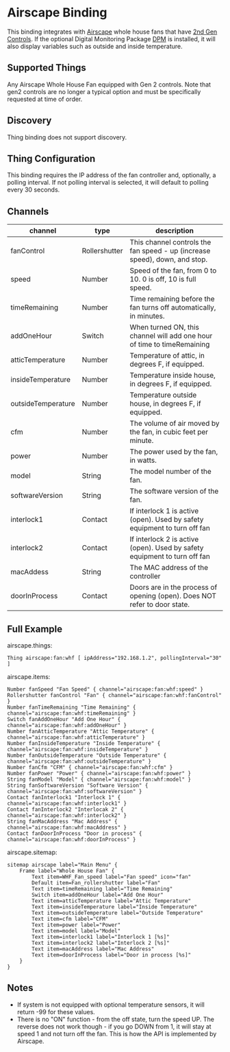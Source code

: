# Airscape Binding

This binding integrates with [Airscape](https://airscapefans.com) whole house fans that have [2nd Gen Controls](https://blog.airscapefans.com/archives/gen-2-controls-api). If the optional Digital Monitoring Package [DPM](https://cdn.shopify.com/s/files/1/2256/6107/files/Archive_2ND_GEN_RMT_IOM_2015.pdf) is installed, it will also display variables such as outside and inside temperature.

## Supported Things

Any Airscape Whole House Fan equipped with Gen 2 controls. Note that gen2 controls are no longer a typical option and must be specifically requested at time of order.

## Discovery

Thing binding does not support discovery.

## Thing Configuration

This binding requires the IP address of the fan controller and, optionally, a polling interval. If not polling interval is selected, it will default to polling every 30 seconds.

## Channels

| channel            | type          | description                                                                 |
|--------------------|---------------|-----------------------------------------------------------------------------|
| fanControl         | Rollershutter | This channel controls the fan speed - up (increase speed), down, and stop.  |
| speed              | Number        | Speed of the fan, from 0 to 10. 0 is off, 10 is full speed.                 |
| timeRemaining      | Number        | Time remaining before the fan turns off automatically, in minutes.          |
| addOneHour         | Switch        | When turned ON, this channel will add one hour of time to timeRemaining     |
| atticTemperature   | Number        | Temperature of attic, in degrees F, if equipped.                            |
| insideTemperature  | Number        | Temperature inside house, in degrees F, if equipped.                        |
| outsideTemperature | Number        | Temperature outside house, in degrees F, if equipped.                       |
| cfm                | Number        | The volume of air moved by the fan, in cubic feet per minute.               |
| power              | Number        | The power used by the fan, in watts.                                        |
| model              | String        | The model number of the fan.                                                |
| softwareVersion    | String        | The software version of the fan.                                            |
| interlock1         | Contact       | If interlock 1 is active (open). Used by safety equipment to turn off fan   |
| interlock2         | Contact       | If interlock 2 is active (open). Used by safety equipment to turn off fan   |
| macAddess          | String        | The MAC address of the controller                                           |
| doorInProcess      | Contact       | Doors are in the process of opening (open). Does NOT refer to door state.   |

## Full Example

airscape.things:

```
Thing airscape:fan:whf [ ipAddress="192.168.1.2", pollingInterval="30" ]
```

airscape.items:

```
Number fanSpeed "Fan Speed" { channel="airscape:fan:whf:speed" }
Rollershutter fanControl "Fan" { channel="airscape:fan:whf:fanControl" }
Number fanTimeRemaining "Time Remaining" { channel="airscape:fan:whf:timeRemaining" }
Switch fanAddOneHour "Add One Hour" { channel="airscape:fan:whf:addOneHour" }
Number fanAtticTemperature "Attic Temperature" { channel="airscape:fan:whf:atticTemperature" }
Number fanInsideTemperature "Inside Temperature" { channel="airscape:fan:whf:insideTemperature" }
Number fanOutsideTemperature "Outside Temperature" { channel="airscape:fan:whf:outsideTemperature" }
Number fanCfm "CFM" { channel="airscape:fan:whf:cfm" }
Number fanPower "Power" { channel="airscape:fan:whf:power" }
String fanModel "Model" { channel="airscape:fan:whf:model" }
String fanSoftwareVersion "Software Version" { channel="airscape:fan:whf:softwareVersion" }
Contact fanInterlock1 "Interlock 1" { channel="airscape:fan:whf:interlock1" }
Contact fanInterlock2 "Interlocak 2" { channel="airscape:fan:whf:interlock2" }
String fanMacAddress "Mac Address" { channel="airscape:fan:whf:macAddress" }
Contact fanDoorInProcess "Door in process" { channel="airscape:fan:whf:doorInProcess" }
```

airscape.sitemap:

```
sitemap airscape label="Main Menu" {
    Frame label="Whole House Fan" {
		Text item=WHF_Fan_speed label="Fan speed" icon="fan"
		Default item=Fan_rollershutter label="Fan"
		Text item=timeRemaining label="Time Remaining"
		Switch item=addOneHour label="Add One Hour"
		Text item=atticTemperature label="Attic Temperature"
		Text item=insideTemperature label="Inside Temperature"
		Text item=outsideTemperature label="Outside Temperature"
		Text item=cfm label="CFM"
		Text item=power label="Power"
		Text item=model label="Model"
		Text item=interlock1 label="Interlock 1 [%s]"
		Text item=interlock2 label="Interlock 2 [%s]"
		Text item=macAddress label="Mac Address"
		Text item=doorInProcess label="Door in process [%s]"
	}
}
```

## Notes

* If system is not equipped with optional temperature sensors, it will return -99 for these values.
* There is no "ON" function - from the off state, turn the speed UP. The reverse does not work though - if you go DOWN from 1, it will stay at speed 1 and not turn off the fan. This is how the API is implemented by Airscape.